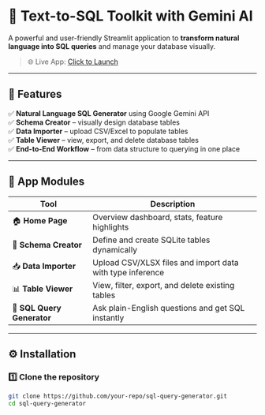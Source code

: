 # 🧠 Text-to-SQL Toolkit with Gemini AI

A powerful and user-friendly Streamlit application to **transform natural language into SQL queries** and manage your database visually.

> 🌐 Live App: [Click to Launch](https://t2sql-draft-2-by-mnv.streamlit.app/)

---

## 🚀 Features

✅ **Natural Language SQL Generator** using Google Gemini API  
✅ **Schema Creator** – visually design database tables  
✅ **Data Importer** – upload CSV/Excel to populate tables  
✅ **Table Viewer** – view, export, and delete database tables  
✅ **End-to-End Workflow** – from data structure to querying in one place  

---

## 🧩 App Modules

| Tool | Description |
|------|-------------|
| 🏠 **Home Page** | Overview dashboard, stats, feature highlights |
| 📐 **Schema Creator** | Define and create SQLite tables dynamically |
| 📥 **Data Importer** | Upload CSV/XLSX files and import data with type inference |
| 📊 **Table Viewer** | View, filter, export, and delete existing tables |
| 📝 **SQL Query Generator** | Ask plain-English questions and get SQL instantly |

---

## ⚙️ Installation

### 1️⃣ Clone the repository
```bash
git clone https://github.com/your-repo/sql-query-generator.git
cd sql-query-generator
